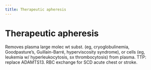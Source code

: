 ```yaml
---
title: Therapeutic apheresis
---
```

# Therapeutic apheresis

Removes plasma large molec wt subst. (eg, cryoglobulinemia, Goodpasture’s, Guillain-Barré, hyperviscosity syndrome), or cells (eg, leukemia w/ hyperleukocytosis, sx thrombocytosis) from plasma. TTP: replace ADAMTS13. RBC exchange for SCD acute chest or stroke.

